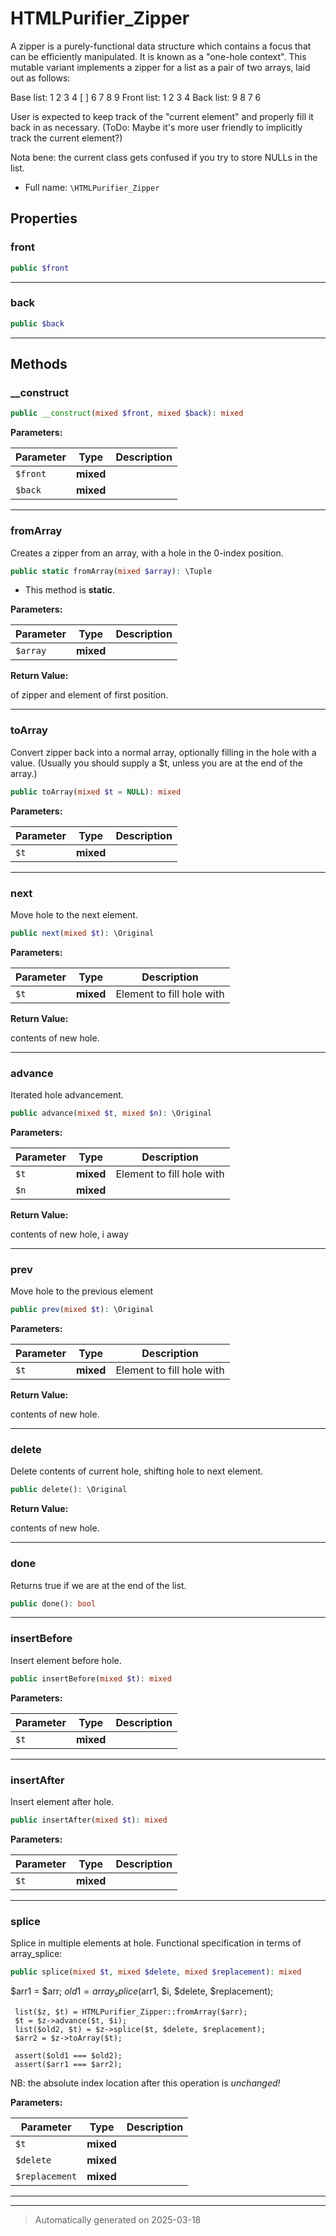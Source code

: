 
# HTMLPurifier_Zipper

A zipper is a purely-functional data structure which contains
a focus that can be efficiently manipulated.  It is known as
a "one-hole context".  This mutable variant implements a zipper
for a list as a pair of two arrays, laid out as follows:

Base list: 1 2 3 4 [ ] 6 7 8 9
     Front list: 1 2 3 4
     Back list: 9 8 7 6

User is expected to keep track of the "current element" and properly
fill it back in as necessary.  (ToDo: Maybe it's more user friendly
to implicitly track the current element?)

Nota bene: the current class gets confused if you try to store NULLs
in the list.

* Full name: `\HTMLPurifier_Zipper`



## Properties


### front



```php
public $front
```






***

### back



```php
public $back
```






***

## Methods


### __construct



```php
public __construct(mixed $front, mixed $back): mixed
```








**Parameters:**

| Parameter | Type | Description |
|-----------|------|-------------|
| `$front` | **mixed** |  |
| `$back` | **mixed** |  |





***

### fromArray

Creates a zipper from an array, with a hole in the
0-index position.

```php
public static fromArray(mixed $array): \Tuple
```



* This method is **static**.




**Parameters:**

| Parameter | Type | Description |
|-----------|------|-------------|
| `$array` | **mixed** |  |


**Return Value:**

of zipper and element of first position.




***

### toArray

Convert zipper back into a normal array, optionally filling in
the hole with a value. (Usually you should supply a $t, unless you
are at the end of the array.)

```php
public toArray(mixed $t = NULL): mixed
```








**Parameters:**

| Parameter | Type | Description |
|-----------|------|-------------|
| `$t` | **mixed** |  |





***

### next

Move hole to the next element.

```php
public next(mixed $t): \Original
```








**Parameters:**

| Parameter | Type | Description |
|-----------|------|-------------|
| `$t` | **mixed** | Element to fill hole with |


**Return Value:**

contents of new hole.




***

### advance

Iterated hole advancement.

```php
public advance(mixed $t, mixed $n): \Original
```








**Parameters:**

| Parameter | Type | Description |
|-----------|------|-------------|
| `$t` | **mixed** | Element to fill hole with |
| `$n` | **mixed** |  |


**Return Value:**

contents of new hole, i away




***

### prev

Move hole to the previous element

```php
public prev(mixed $t): \Original
```








**Parameters:**

| Parameter | Type | Description |
|-----------|------|-------------|
| `$t` | **mixed** | Element to fill hole with |


**Return Value:**

contents of new hole.




***

### delete

Delete contents of current hole, shifting hole to
next element.

```php
public delete(): \Original
```









**Return Value:**

contents of new hole.




***

### done

Returns true if we are at the end of the list.

```php
public done(): bool
```












***

### insertBefore

Insert element before hole.

```php
public insertBefore(mixed $t): mixed
```








**Parameters:**

| Parameter | Type | Description |
|-----------|------|-------------|
| `$t` | **mixed** |  |





***

### insertAfter

Insert element after hole.

```php
public insertAfter(mixed $t): mixed
```








**Parameters:**

| Parameter | Type | Description |
|-----------|------|-------------|
| `$t` | **mixed** |  |





***

### splice

Splice in multiple elements at hole.  Functional specification
in terms of array_splice:

```php
public splice(mixed $t, mixed $delete, mixed $replacement): mixed
```

$arr1 = $arr;
     $old1 = array_splice($arr1, $i, $delete, $replacement);

     list($z, $t) = HTMLPurifier_Zipper::fromArray($arr);
     $t = $z->advance($t, $i);
     list($old2, $t) = $z->splice($t, $delete, $replacement);
     $arr2 = $z->toArray($t);

     assert($old1 === $old2);
     assert($arr1 === $arr2);

NB: the absolute index location after this operation is
*unchanged!*






**Parameters:**

| Parameter | Type | Description |
|-----------|------|-------------|
| `$t` | **mixed** |  |
| `$delete` | **mixed** |  |
| `$replacement` | **mixed** |  |





***


***
> Automatically generated on 2025-03-18
